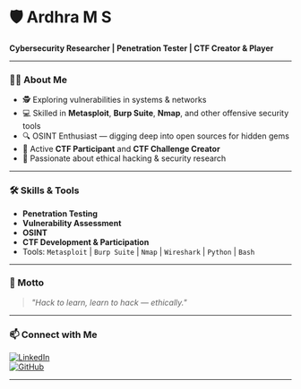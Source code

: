 # 🛡️ Ardhra M S  

**Cybersecurity Researcher | Penetration Tester | CTF Creator & Player**

---

### 👩‍💻 About Me  
- 🕵️ Exploring vulnerabilities in systems & networks  
- 💻 Skilled in **Metasploit**, **Burp Suite**, **Nmap**, and other offensive security tools  
- 🔍 OSINT Enthusiast — digging deep into open sources for hidden gems  
- 🎯 Active **CTF Participant** and **CTF Challenge Creator**  
- 🚀 Passionate about ethical hacking & security research  

---

### 🛠️ Skills & Tools  
- **Penetration Testing**  
- **Vulnerability Assessment**  
- **OSINT**  
- **CTF Development & Participation**  
- Tools: `Metasploit` | `Burp Suite` | `Nmap` | `Wireshark` | `Python` | `Bash`  

---

### 📜 Motto  
> *"Hack to learn, learn to hack — ethically."*

---

### 📫 Connect with Me  
[![LinkedIn](https://img.shields.io/badge/LinkedIn-0A66C2?style=for-the-badge&logo=linkedin&logoColor=white)](https://linkedin.com/in/your-profile)  
[![GitHub](https://img.shields.io/badge/GitHub-181717?style=for-the-badge&logo=github&logoColor=white)](https://github.com/your-username)

---
